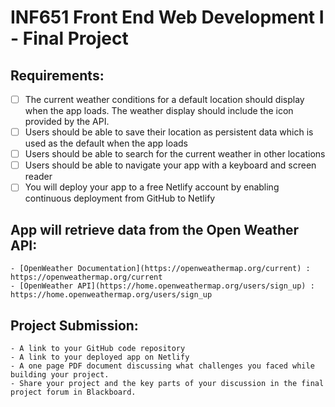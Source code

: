# INF651 Front End Web Development I - Final Project

## Requirements:
   - [ ] The current weather conditions for a default location should display when the app loads. The weather display should include the icon provided by the API.
   - [ ] Users should be able to save their location as persistent data which is used as the default when the app loads
   - [ ] Users should be able to search for the current weather in other locations
   - [ ] Users should be able to navigate your app with a keyboard and screen reader
   - [ ] You will deploy your app to a free Netlify account by enabling continuous deployment from GitHub to Netlify

## App will retrieve data from the Open Weather API:
    - [OpenWeather Documentation](https://openweathermap.org/current) : https://openweathermap.org/current
    - [OpenWeather API](https://home.openweathermap.org/users/sign_up) : https://home.openweathermap.org/users/sign_up

## Project Submission:
    - A link to your GitHub code repository
    - A link to your deployed app on Netlify
    - A one page PDF document discussing what challenges you faced while building your project.
    - Share your project and the key parts of your discussion in the final project forum in Blackboard.

